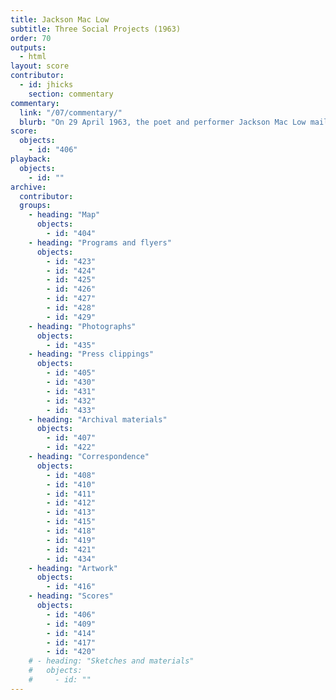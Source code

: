 ```yaml
---
title: Jackson Mac Low
subtitle: Three Social Projects (1963)
order: 70
outputs: 
  - html
layout: score
contributor:
  - id: jhicks
    section: commentary
commentary:
  link: "/07/commentary/"
  blurb: "On 29 April 1963, the poet and performer Jackson Mac Low mailed a series of postcards to a number of his artistic colleagues. Each postcard contained the title and text of a composition by Mac Low. Taken as a series, these works probe the limits of the still-emerging format of the event score: some compositions ask performers to complete virtually impossible tasks; others appear effortlessly simple. The three *Social Project* scores, in particular, seem designed to spur their recipients to think more clearly, in both conceptual and practical terms, about the theories of social change that were being implicitly invoked in this newly expanded mode of artistic performance."
score:
  objects:
    - id: "406"
playback:
  objects:
    - id: ""
archive: 
  contributor:
  groups:
    - heading: "Map"
      objects:
        - id: "404"
    - heading: "Programs and flyers"
      objects:
        - id: "423"
        - id: "424"
        - id: "425"
        - id: "426"
        - id: "427"
        - id: "428"
        - id: "429"
    - heading: "Photographs"
      objects:
        - id: "435"
    - heading: "Press clippings"
      objects:
        - id: "405"
        - id: "430"
        - id: "431"
        - id: "432"
        - id: "433"
    - heading: "Archival materials"
      objects:
        - id: "407"
        - id: "422"
    - heading: "Correspondence"
      objects:
        - id: "408"
        - id: "410"
        - id: "411"
        - id: "412"
        - id: "413"
        - id: "415"
        - id: "418"
        - id: "419"
        - id: "421"
        - id: "434"
    - heading: "Artwork"
      objects:
        - id: "416"
    - heading: "Scores"
      objects:
        - id: "406"
        - id: "409"
        - id: "414"
        - id: "417"
        - id: "420"
    # - heading: "Sketches and materials"
    #   objects:
    #     - id: ""
---
```

